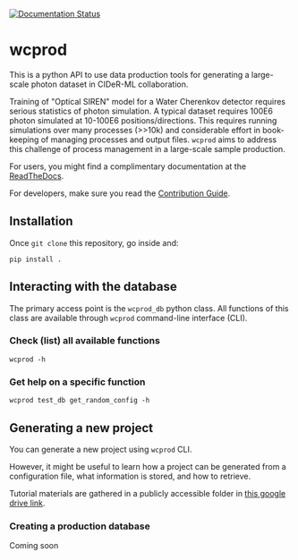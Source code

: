 [![Documentation Status](https://readthedocs.org/projects/wcprod/badge/?version=latest)](https://wcprod.readthedocs.io/en/latest/?badge=latest)

# wcprod
This is a python API to use data production tools for generating a large-scale photon dataset in CIDeR-ML collaboration.

Training of "Optical SIREN" model for a Water Cherenkov detector requires serious statistics of photon simulation.
A typical dataset requires 100E6 photon simulated at 10-100E6 positions/directions.
This requires running simulations over many processes (>>10k) and considerable effort in book-keeping of managing processes and output files.
`wcprod` aims to address this challenge of process management in a large-scale sample production.

For users, you might find a complimentary documentation at the [ReadTheDocs](https://wcprod.readthedocs.io/en/latest/). 

For developers, make sure you read the [Contribution Guide](/contributing.md).

## Installation
Once `git clone` this repository, go inside and:
```
pip install .
```
## Interacting with the database
The primary access point is the `wcprod_db` python class. 
All functions of this class are available through `wcprod` command-line interface (CLI).

### Check (list) all available functions
```
wcprod -h
```
### Get help on a specific function
```
wcprod test_db get_random_config -h
```

## Generating a new project
You can generate a new project using `wcprod` CLI.

However, it might be useful to learn how a project can be generated from a configuration file, what information is stored, and how to retrieve.

Tutorial materials are gathered in a publicly accessible folder in [this google drive link](https://drive.google.com/drive/folders/1IjRUMMVW7aiGWGcZFGRb9nT8dCRVYolE?usp=share_link).

### Creating a production database
Coming soon
